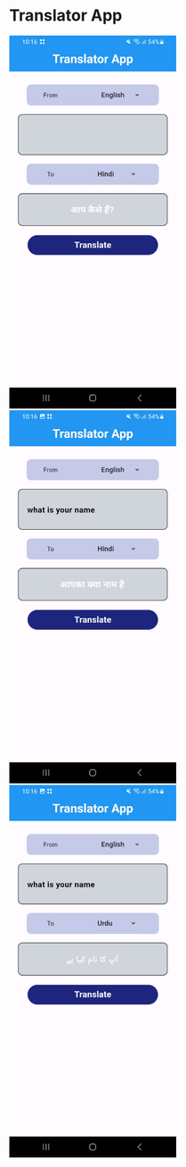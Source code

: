 # Translator App

<img src = "https://github.com/Sandeep-coder-app/Translator-App/blob/main/Screenshots/Screenshot_20231213_101610.jpg" width = 300/><img src = "https://github.com/Sandeep-coder-app/Translator-App/blob/main/Screenshots/Screenshot_20231213_101642.jpg" width = 300/><img src = "https://github.com/Sandeep-coder-app/Translator-App/blob/main/Screenshots/Screenshot_20231213_101656.jpg" width = 300/>
